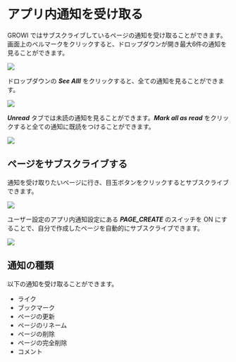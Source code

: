 # アプリ内通知を受け取る

GROWI ではサブスクライブしているページの通知を受け取ることができます。画面上のベルマークをクリックすると、ドロップダウンが開き最大6件の通知を見ることができます。

![](/assets/images/in-app-notification-dropdown.png)

ドロップダウンの ***See Alll*** をクリックすると、全ての通知を見ることができます。

![](/assets/images/in-app-notification-list-1.png)

***Unread*** タブでは未読の通知を見ることができます。***Mark all as read*** をクリックすると全ての通知に既読をつけることができます。

![](/assets/images/in-app-notification-list-2.png)


## ページをサブスクライブする

通知を受け取りたいページに行き、目玉ボタンをクリックするとサブスクライブできます。

![](/assets/images/in-app-notification-subscribe-button.png)


ユーザー設定のアプリ内通知設定にある ***PAGE_CREATE***  のスイッチを ON にすることで、自分で作成したページを自動的にサブスクライブできます。

![](/assets/images/in-app-notification-settings.png)


## 通知の種類

以下の通知を受け取ることができます。

- ライク
- ブックマーク
- ページの更新
- ページのリネーム
- ページの削除
- ページの完全削除
- コメント
